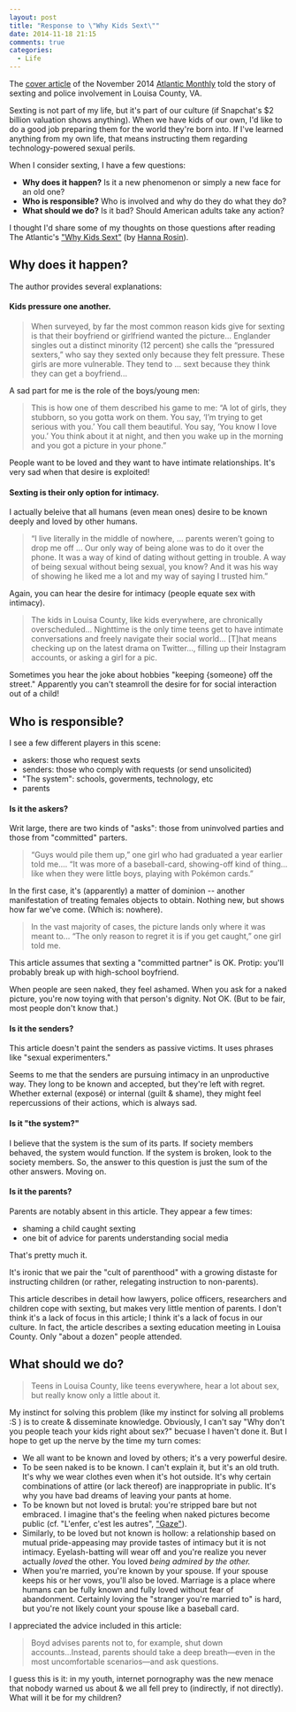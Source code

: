 ```yaml
---
layout: post
title: "Response to \"Why Kids Sext\""
date: 2014-11-18 21:15
comments: true
categories:
  - Life
---
```


The [cover article](http://www.theatlantic.com/magazine/archive/2014/11/why-kids-sext/380798/) of the November 2014 [Atlantic Monthly](http://www.theatlantic.com/) told the story of sexting and police involvement in Louisa County, VA.

<!-- more -->

Sexting is not part of my life, but it's part of our culture (if Snapchat's $2 billion valuation shows anything). When we have kids of our own, I'd like to do a good job preparing them for the world they're born into. If I've learned anything from my own life, that means instructing them regarding technology-powered sexual perils.

When I consider sexting, I have a few questions:

- __Why does it happen?__ Is it a new phenomenon or simply a new face for an old one?
- __Who is responsible?__ Who is involved and why do they do what they do?
- __What should we do?__ Is it bad? Should American adults take any action?

I thought I'd share some of my thoughts on those questions after reading The Atlantic's ["Why Kids Sext"](http://www.theatlantic.com/magazine/archive/2014/11/why-kids-sext/380798/) (by [Hanna Rosin](http://hannarosin.com/)).

## Why does it happen?

The author provides several explanations:

#### Kids pressure one another.

> When surveyed, by far the most common reason kids give for sexting is that their boyfriend or girlfriend wanted the picture... Englander singles out a distinct minority (12 percent) she calls the “pressured sexters,” who say they sexted only because they felt pressure. These girls are more vulnerable. They tend to ... sext because they think they can get a boyfriend...

A sad part for me is the role of the boys/young men:

>  This is how one of them described his game to me: “A lot of girls, they stubborn, so you gotta work on them. You say, ‘I’m trying to get serious with you.’ You call them beautiful. You say, ‘You know I love you.’ You think about it at night, and then you wake up in the morning and you got a picture in your phone.”

People want to be loved and they want to have intimate relationships. It's very sad when that desire is exploited!

#### Sexting is their only option for intimacy.

I actually beleive that all humans (even mean ones) desire to be known deeply and loved by other humans.

> “I live literally in the middle of nowhere, ...  parents weren’t going to drop me off ... Our only way of being alone was to do it over the phone. It was a way of kind of dating without getting in trouble. A way of being sexual without being sexual, you know? And it was his way of showing he liked me a lot and my way of saying I trusted him.”

Again, you can hear the desire for intimacy (people equate sex with intimacy).

> The kids in Louisa County, like kids everywhere, are chronically overscheduled... Nighttime is the only time teens get to have intimate conversations and freely navigate their social world... [T]hat means checking up on the latest drama on Twitter..., filling up their Instagram accounts, or asking a girl for a pic.

Sometimes you hear the joke about hobbies "keeping {someone} off the street." Apparently you can't steamroll the desire for for social interaction out of a child!

## Who is responsible?

I see a few different players in this scene:

- askers: those who request sexts
- senders: those who comply with requests (or send unsolicited)
- "The system": schools, goverments, technology, etc
- parents

#### Is it the askers?

Writ large, there are two kinds of "asks": those from uninvolved parties and those from "committed" parters.

> “Guys would pile them up,” one girl who had graduated a year earlier told me.... “It was more of a baseball-card, showing-off kind of thing... like when they were little boys, playing with Pokémon cards.”

In the first case, it's (apparently) a matter of dominion -- another manifestation of treating females objects to obtain. Nothing new, but shows how far we've come. (Which is: nowhere).

> In the vast majority of cases, the picture lands only where it was meant to... “The only reason to regret it is if you get caught,” one girl told me.

This article assumes that sexting a "committed partner" is OK. Protip: you'll probably break up with high-school boyfriend.

When people are seen naked, they feel ashamed. When you ask for a naked picture, you're now toying with that person's dignity. Not OK. (But to be fair, most people don't know that.)

#### Is it the senders?

This article doesn't paint the senders as passive victims. It uses phrases like "sexual experimenters."

Seems to me that the senders are pursuing intimacy in an unproductive way. They long to be known and accepted, but they're left with regret. Whether external (exposé) or internal (guilt & shame), they might feel repercussions of their actions, which is always sad.

#### Is it "the system?"

I believe that the system is the sum of its parts. If society members behaved, the system would function. If the system is broken, look to the society members. So, the answer to this question is just the sum of the other answers. Moving on.

#### Is it the parents?

Parents are notably absent in this article. They appear a few times:

- shaming a child caught sexting
- one bit of advice for parents understanding social media

That's pretty much it.

It's ironic that we pair the "cult of parenthood" with a growing distaste for instructing children (or rather, relegating instruction to non-parents).

This article describes in detail how lawyers, police officers, researchers and children cope with sexting, but makes very little mention of parents. I don't think it's a lack of focus in this article; I think it's a lack of focus in our culture. In fact, the article describes a sexting education meeting in Louisa County. Only "about a dozen" people attended.

## What should we do?

> Teens in Louisa County, like teens everywhere, hear a lot about sex, but really know only a little about it.

My instinct for solving this problem (like my instinct for solving all problems :S ) is to create & disseminate knowledge. Obviously, I can't say "Why don't you people teach your kids right about sex?" becuase I haven't done it. But I hope to get up the nerve by the time my turn comes:

- We all want to be known and loved by others; it's a very powerful desire.
- To be seen naked is to be known. I can't explain it, but it's an old truth. It's why we wear clothes even when it's hot outside. It's why certain combinations of attire (or lack thereof) are inappropriate in public. It's why you have bad dreams of leaving your pants at home.
- To be known but not loved is brutal: you're stripped bare but not embraced. I imagine that's the feeling when naked pictures become public (cf. "L'enfer, c'est les autres", ["Gaze"](http://en.wikipedia.org/wiki/Gaze)).
- Similarly, to be loved but not known is hollow: a relationship based on mutual pride-appeasing may provide tastes of intimacy but it is not intimacy. Eyelash-batting will wear off and you're realize you never actually _loved_ the other. You loved _being admired by the other._
- When you're married, you're known by your spouse. If your spouse keeps his or her vows, you'll also be loved. Marriage is a place where humans can be fully known and fully loved without fear of abandonment. Certainly loving the "stranger you're married to" is hard, but you're not likely count your spouse like a baseball card.

I appreciated the advice included in this article:

> Boyd advises parents not to, for example, shut down accounts...Instead, parents should take a deep breath—even in the most uncomfortable scenarios—and ask questions.

I guess this is it: in my youth, internet pornography was the new menace that nobody warned us about & we all fell prey to (indirectly, if not directly). What will it be for my children?